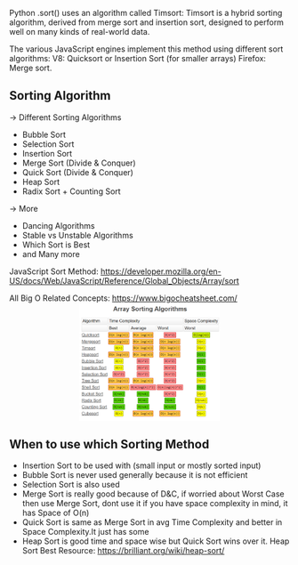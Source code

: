 Python .sort() uses an algorithm called Timsort: Timsort is a hybrid sorting algorithm, derived from merge sort and insertion sort, designed to perform well on many kinds of real-world data.

The various JavaScript engines implement this method using different sort algorithms: V8: Quicksort or Insertion Sort (for smaller arrays) Firefox: Merge sort.

## Sorting Algorithm

-> Different Sorting Algorithms
* Bubble Sort
* Selection Sort
* Insertion Sort
* Merge Sort (Divide & Conquer)
* Quick Sort (Divide & Conquer)
* Heap Sort
* Radix Sort + Counting Sort

-> More
* Dancing Algorithms
* Stable vs Unstable Algorithms
* Which Sort is Best
* and Many more


JavaScript Sort Method:  https://developer.mozilla.org/en-US/docs/Web/JavaScript/Reference/Global_Objects/Array/sort


All Big O Related Concepts: https://www.bigocheatsheet.com/
<br>
<img src="Big O Array Sorting Algo.png" alt="cheatsheet" style="display:block;margin-left:auto;margin-right:auto;width:50%"></img>
## When to use which Sorting Method
* Insertion Sort to be used with (small input or mostly sorted input)
* Bubble Sort is never used generally because it is not efficient
* Selection Sort is also used
* Merge Sort is really good because of D&C, if worried about Worst Case then use Merge Sort, dont use it if you have space complexity in mind, it has Space of O(n)
* Quick Sort is same as Merge Sort in avg Time Complexity and better in Space Complexity.It just has some 
* Heap Sort is good time and space wise but Quick Sort wins over it. Heap Sort Best Resource: https://brilliant.org/wiki/heap-sort/

